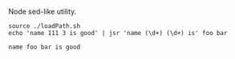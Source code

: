 Node sed-like utility.

```
source ./loadPath.sh
echo 'name 111 3 is good' | jsr 'name (\d+) (\d+) is' foo bar

name foo bar is good
```